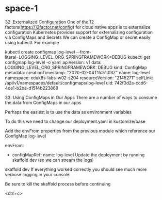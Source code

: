 # space-1

32: Externalized Configuration
One of the 12 factors(https://12factor.net/config) for cloud native apps is to externalize configuration
Kubernetes provides support for externalizing configuration via ConfigMaps and Secrets
We can create a ConfigMap or secret easily using kubectl. For example

kubectl create configmap log-level --from-literal=LOGGING_LEVEL_ORG_SPRINGFRAMEWORK=DEBUG
kubectl get configmap log-level -o yaml
apiVersion: v1
data:
  LOGGING_LEVEL_ORG_SPRINGFRAMEWORK: DEBUG
kind: ConfigMap
metadata:
  creationTimestamp: "2020-02-04T15:51:03Z"
  name: log-level
  namespace: eduk8s-labs-w02-s204
  resourceVersion: "2145271"
  selfLink: /api/v1/namespaces/default/configmaps/log-level
  uid: 742f3d2a-ccd6-4de1-b2ba-d1514b223868

33: Using ConfigMaps in Our Apps
There are a number of ways to consume the data from ConfigMaps in our apps

Perhaps the easiest is to use the data as environment variables

To do this we need to change our deployment.yaml in kustomize/base

Add the envFrom properties from the previous module which reference our ConfigMap log-level

envFrom:
  - configMapRef:
      name: log-level
Update the deployment by running skaffold dev (so we can stream the logs)

skaffold dev
If everything worked correctly you should see much more verbose logging in your console

Be sure to kill the skaffold process before continuing

<ctrl+c>


  
